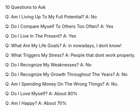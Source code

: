 10 Questions to Ask

Q: Am I Living Up To My Full Potential?
A: No

Q: Do I Compare Myself To Others Too Often?
A: Yes

Q: Do I Live In The Present?
A: Yes

Q: What Are My Life Goals?
A: in nowadays, I dont know!

Q: What Triggers My Stress?
A: People that dont work properly.

Q: Do I Recognize My Weaknesses?
A: No

Q: Do I Recognize My Growth Throughout The Years?
A: No

Q: Am I Spending Money On The Wrong Things?
A: No.

Q: Do I Love Myself?
A: About 80%

Q: Am I Happy?
A: About 70%
